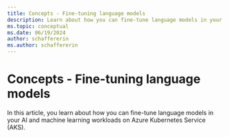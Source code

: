 ```yaml
---
title: Concepts - Fine-tuning language models 
description: Learn about how you can fine-tune language models in your AI and machine learning workloads on Azure Kubernetes Service (AKS).
ms.topic: conceptual
ms.date: 06/19/2024
author: schaffererin
ms.author: schaffererin
---
```


# Concepts - Fine-tuning language models

In this article, you learn about how you can fine-tune language models in your AI and machine learning workloads on Azure Kubernetes Service (AKS).

